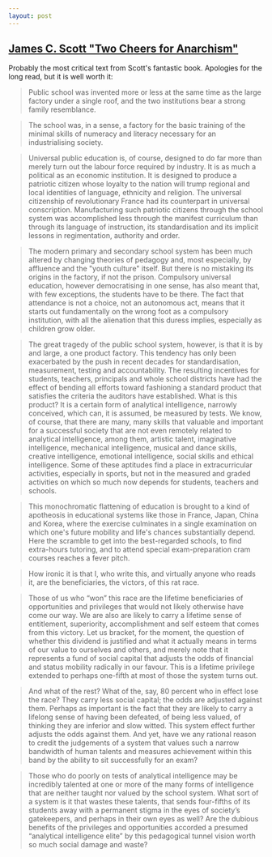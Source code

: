 ```yaml
---
layout: post
---
```


## [James C. Scott "Two Cheers for Anarchism"](https://press.princeton.edu/titles/9816.html)

Probably the most critical text from Scott's fantastic book. Apologies for the long read, but it is well worth it:

>Public school was invented more or less at the same time as the large factory under a single roof, and the two institutions bear a strong family resemblance.

>The school was, in a sense, a factory for the basic training of the minimal skills of numeracy and literacy necessary for an industrialising society.

>Universal public education is, of course, designed to do far more than merely turn out the labour force required by industry. It is as much a political as an economic institution. It is designed to produce a patriotic citizen whose loyalty to the nation will trump regional and local identities of language, ethnicity and religion. The universal citizenship of revolutionary France had its counterpart in universal conscription. Manufacturing such patriotic citizens through the school system was accomplished less through the manifest curriculum than through its language of instruction, its standardisation and its implicit lessons in regimentation, authority and order.

>The modern primary and secondary school system has been much altered by changing theories of pedagogy and, most especially, by affluence and the "youth culture" itself. But there is no mistaking its origins in the factory, if not the prison. Compulsory universal education, however democratising in one sense, has also meant that, with few exceptions, the students have to be there. The fact that attendance is not a choice, not an autonomous act, means that it starts out fundamentally on the wrong foot as a compulsory institution, with all the alienation that this duress implies, especially as children grow older.

> The great tragedy of the public school system, however, is that it is by and large, a one product factory. This tendency has only been exacerbated by the push in recent decades for standardisation, measurement, testing and accountability. The resulting incentives for students, teachers, principals and whole school districts have had the effect of bending all efforts toward fashioning a standard product that satisfies the criteria the auditors have established.
What is this product? It is a certain form of analytical intelligence, narrowly conceived, which can, it is assumed, be measured by tests. We know, of course, that there are many, many skills that valuable and important for a successful society that are not even remotely related to analytical intelligence, among them, artistic talent, imaginative intelligence, mechanical intelligence, musical and dance skills, creative intelligence, emotional intelligence, social skills and ethical intelligence. Some of these aptitudes find a place in extracurricular activities, especially in sports, but not in the measured and graded activities on which so much now depends for students, teachers and schools.

>This monochromatic flattening of education is brought to a kind of apotheosis in educational systems like those in France, Japan, China and Korea, where the exercise culminates in a single examination on which one's future mobility and life's chances substantially depend. Here the scramble to get into the best-regarded schools, to find extra-hours tutoring, and to attend special exam-preparation cram courses reaches a fever pitch.

>How ironic it is that I, who write this, and virtually anyone who reads it, are the beneficiaries, the victors, of this rat race.

>Those of us who “won” this race are the lifetime beneficiaries of opportunities and privileges that would not likely otherwise have come our way. We are also are likely to carry a lifetime sense of entitlement, superiority, accomplishment and self esteem that comes from this victory. Let us bracket, for the moment, the question of whether this dividend is justified and what it actually means in terms of our value to ourselves and others, and merely note that it represents a fund of social capital that adjusts the odds of financial and status mobility radically in our favour. This is a lifetime privilege extended to perhaps one-fifth at most of those the system turns out.

>And what of the rest? What of the, say, 80 percent who in effect lose the race? They carry less social capital; the odds are adjusted against them. Perhaps as important is the fact that they are likely to carry a lifelong sense of having been defeated, of being less valued, of thinking they are inferior and slow witted. This system effect further adjusts the odds against them. And yet, have we any rational reason to credit the judgements of a system that values such a narrow bandwidth of human talents and measures achievement within this band by the ability to sit successfully for an exam?

>Those who do poorly on tests of analytical intelligence may be incredibly talented at one or more of the many forms of intelligence that are neither taught nor valued by the school system. What sort of a system is it that wastes these talents, that sends four-fifths of its students away with a permanent stigma in the eyes of society’s gatekeepers, and perhaps in their own eyes as well? Are the dubious benefits of the privileges and opportunities accorded a presumed “analytical intelligence elite” by this pedagogical tunnel vision worth so much social damage and waste?
